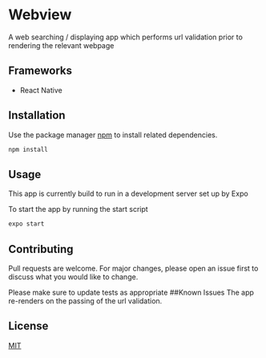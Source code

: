 # Webview

A web searching / displaying app which performs url validation prior to rendering the relevant webpage

## Frameworks

- React Native

## Installation

Use the package manager [npm](https://www.npmjs.com/) to install related dependencies.

```bash
npm install
```

## Usage
This app is currently build to run in a development server set up by Expo

To start the app by running the start script

```bash
expo start
```

## Contributing

Pull requests are welcome. For major changes, please open an issue first to discuss what you would like to change.

Please make sure to update tests as appropriate
##Known Issues
The app re-renders on the passing of the url validation.

## License

[MIT](https://choosealicense.com/licenses/mit/)
